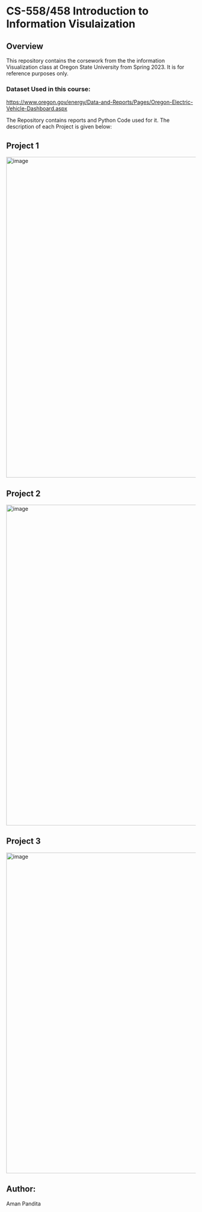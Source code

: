 # CS-558/458 Introduction to Information Visulaization

## Overview

This repository contains the corsework from the the information Visualization class at Oregon State University from Spring 2023. It is for reference purposes only.

### Dataset Used in this course:
https://www.oregon.gov/energy/Data-and-Reports/Pages/Oregon-Electric-Vehicle-Dashboard.aspx

The Repository contains reports and Python Code used for it. The description of each Project is given below:


## Project 1

<img width="851" alt="image" src="https://github.com/AmanPandita/CS558-458_InfoVisualization/assets/114523484/4c5dec1a-cb5f-4cd4-bb0a-f9b5f4d108ec">


## Project 2

<img width="851" alt="image" src="https://github.com/AmanPandita/CS558-458_InfoVisualization/assets/114523484/472f8f89-26ce-438a-b217-1393171c4799">


## Project 3

<img width="851" alt="image" src="https://github.com/AmanPandita/CS558-458_InfoVisualization/assets/114523484/8314af00-9d02-49bc-bfdf-135b39f72931">

## Author:

Aman Pandita
